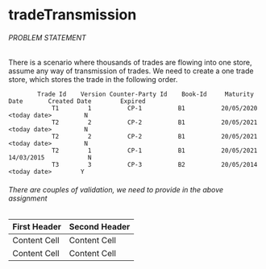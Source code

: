 # tradeTransmission

###### PROBLEM STATEMENT <h6> 
  There is a scenario where thousands of trades are flowing into one store, assume any way of transmission of trades. We need to create a one trade store, which stores the trade     in the following order.
  
            Trade Id	Version	Counter-Party Id	Book-Id 	Maturity Date	    Created Date	    Expired
                T1	      1	         CP-1	       B1	       20/05/2020	      <today date>	       N
                T2	      2	         CP-2	       B1	       20/05/2021	      <today date>	       N
                T2	      2	         CP-2	       B1	       20/05/2021	      <today date>	       N
                T2	      1	         CP-1	       B1	       20/05/2021	       14/03/2015	         N
                T3	      3	         CP-3	       B2	       20/05/2014	       <today date>	       Y
  

###### There are couples of validation, we need to provide in the above assignment <h6> 
  
  First Header  | Second Header
------------- | -------------
Content Cell  | Content Cell
Content Cell  | Content Cell
